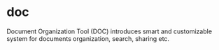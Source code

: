# doc
Document Organization Tool (DOC) introduces smart and customizable system for documents organization, search, sharing etc.
